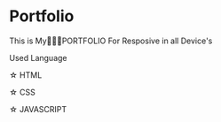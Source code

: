 # Portfolio

This is My🧑🏻‍💼PORTFOLIO For Resposive in all Device's

Used Language

☆ HTML

☆ CSS

☆ JAVASCRIPT

